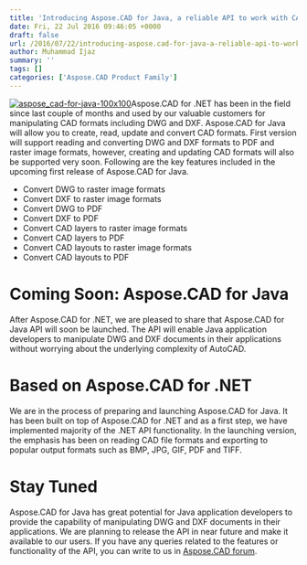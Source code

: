 ```yaml
---
title: 'Introducing Aspose.CAD for Java, a reliable API to work with CAD formats including DWG and DXF'
date: Fri, 22 Jul 2016 09:46:05 +0000
draft: false
url: /2016/07/22/introducing-aspose.cad-for-java-a-reliable-api-to-work-with-cad-formats-including-dwg-and-dxf/
author: Muhammad Ijaz
summary: ''
tags: []
categories: ['Aspose.CAD Product Family']
---
```


[![][1]](https://blog.aspose.com/wp-content/uploads/sites/2/2016/07/aspose_cad-for-java-100x100.png)Aspose.CAD for .NET has been in the field since last couple of months and used by our valuable customers for manipulating CAD formats including DWG and DXF. Aspose.CAD for Java will allow you to create, read, update and convert CAD formats. First version will support reading and converting DWG and DXF formats to PDF and raster image formats, however, creating and updating CAD formats will also be supported very soon. Following are the key features included in the upcoming first release of Aspose.CAD for Java.

*   Convert DWG to raster image formats
*   Convert DXF to raster image formats
*   Convert DWG to PDF
*   Convert DXF to PDF
*   Convert CAD layers to raster image formats
*   Convert CAD layers to PDF
*   Convert CAD layouts to raster image formats
*   Convert CAD layouts to PDF

# Coming Soon: Aspose.CAD for Java

After Aspose.CAD for .NET, we are pleased to share that Aspose.CAD for Java API will soon be launched. The API will enable Java application developers to manipulate DWG and DXF documents in their applications without worrying about the underlying complexity of AutoCAD.

# Based on Aspose.CAD for .NET

We are in the process of preparing and launching Aspose.CAD for Java. It has been built on top of Aspose.CAD for .NET and as a first step, we have implemented majority of the .NET API functionality. In the launching version, the emphasis has been on reading CAD file formats and exporting to popular output formats such as BMP, JPG, GIF, PDF and TIFF.

# Stay Tuned

Aspose.CAD for Java has great potential for Java application developers to provide the capability of manipulating DWG and DXF documents in their applications. We are planning to release the API in near future and make it available to our users. If you have any queries related to the features or functionality of the API, you can write to us in [Aspose.CAD forum][2].




[1]: https://blog.aspose.com/wp-content/uploads/sites/2/2016/07/aspose_cad-for-java-100x100.png "aspose_cad-for-java-100x100"
[2]: http://www.aspose.com/community/forums/aspose.cad-product-family/540/showforum.aspx




